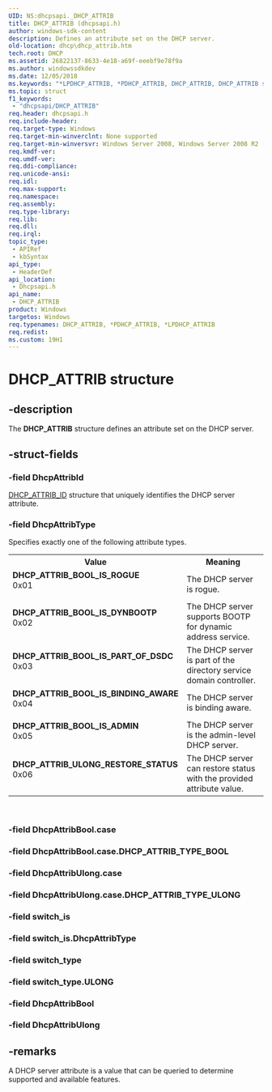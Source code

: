 ```yaml
---
UID: NS:dhcpsapi._DHCP_ATTRIB
title: DHCP_ATTRIB (dhcpsapi.h)
author: windows-sdk-content
description: Defines an attribute set on the DHCP server.
old-location: dhcp\dhcp_attrib.htm
tech.root: DHCP
ms.assetid: 26822137-8633-4e18-a69f-eeebf9e78f9a
ms.author: windowssdkdev
ms.date: 12/05/2018
ms.keywords: "*LPDHCP_ATTRIB, *PDHCP_ATTRIB, DHCP_ATTRIB, DHCP_ATTRIB structure [DHCP], DHCP_ATTRIB_BOOL_IS_ADMIN, DHCP_ATTRIB_BOOL_IS_BINDING_AWARE, DHCP_ATTRIB_BOOL_IS_DYNBOOTP, DHCP_ATTRIB_BOOL_IS_PART_OF_DSDC, DHCP_ATTRIB_BOOL_IS_ROGUE, DHCP_ATTRIB_ULONG_RESTORE_STATUS, PDHCP_ATTRIB *LPDHCP_ATTRIB, PDHCP_ATTRIB *LPDHCP_ATTRIB structure pointer [DHCP], dhcp.dhcp_attrib, dhcpsapi/PDHCP_ATTRIB *LPDHCP_ATTRIB, dhcpsapi/_DHCP_ATTRIB"
ms.topic: struct
f1_keywords: 
 - "dhcpsapi/DHCP_ATTRIB"
req.header: dhcpsapi.h
req.include-header: 
req.target-type: Windows
req.target-min-winverclnt: None supported
req.target-min-winversvr: Windows Server 2008, Windows Server 2008 R2 [desktop apps only]
req.kmdf-ver: 
req.umdf-ver: 
req.ddi-compliance: 
req.unicode-ansi: 
req.idl: 
req.max-support: 
req.namespace: 
req.assembly: 
req.type-library: 
req.lib: 
req.dll: 
req.irql: 
topic_type:
 - APIRef
 - kbSyntax
api_type:
 - HeaderDef
api_location:
 - Dhcpsapi.h
api_name:
 - DHCP_ATTRIB
product: Windows
targetos: Windows
req.typenames: DHCP_ATTRIB, *PDHCP_ATTRIB, *LPDHCP_ATTRIB
req.redist: 
ms.custom: 19H1
---
```


# DHCP_ATTRIB structure


## -description


The <b>DHCP_ATTRIB</b> structure defines an attribute set on the DHCP server.


## -struct-fields




### -field DhcpAttribId


<a href="https://docs.microsoft.com/previous-versions/windows/desktop/dhcp/dhcp-server-management-type-definitions">DHCP_ATTRIB_ID</a> structure that uniquely identifies the DHCP server attribute.


### -field DhcpAttribType

Specifies exactly one of the following attribute types.

<table>
<tr>
<th>Value</th>
<th>Meaning</th>
</tr>
<tr>
<td width="40%"><a id="DHCP_ATTRIB_BOOL_IS_ROGUE"></a><a id="dhcp_attrib_bool_is_rogue"></a><dl>
<dt><b>DHCP_ATTRIB_BOOL_IS_ROGUE</b></dt>
<dt>0x01</dt>
</dl>
</td>
<td width="60%">
The DHCP server is rogue.

</td>
</tr>
<tr>
<td width="40%"><a id="DHCP_ATTRIB_BOOL_IS_DYNBOOTP"></a><a id="dhcp_attrib_bool_is_dynbootp"></a><dl>
<dt><b>DHCP_ATTRIB_BOOL_IS_DYNBOOTP</b></dt>
<dt>0x02</dt>
</dl>
</td>
<td width="60%">
The DHCP server supports BOOTP for dynamic address service.

</td>
</tr>
<tr>
<td width="40%"><a id="DHCP_ATTRIB_BOOL_IS_PART_OF_DSDC"></a><a id="dhcp_attrib_bool_is_part_of_dsdc"></a><dl>
<dt><b>DHCP_ATTRIB_BOOL_IS_PART_OF_DSDC</b></dt>
<dt>0x03</dt>
</dl>
</td>
<td width="60%">
The DHCP server is part of the directory service domain controller.

</td>
</tr>
<tr>
<td width="40%"><a id="DHCP_ATTRIB_BOOL_IS_BINDING_AWARE"></a><a id="dhcp_attrib_bool_is_binding_aware"></a><dl>
<dt><b>DHCP_ATTRIB_BOOL_IS_BINDING_AWARE</b></dt>
<dt>0x04</dt>
</dl>
</td>
<td width="60%">
The DHCP server is binding aware.

</td>
</tr>
<tr>
<td width="40%"><a id="DHCP_ATTRIB_BOOL_IS_ADMIN"></a><a id="dhcp_attrib_bool_is_admin"></a><dl>
<dt><b>DHCP_ATTRIB_BOOL_IS_ADMIN</b></dt>
<dt>0x05</dt>
</dl>
</td>
<td width="60%">
The DHCP server is the admin-level DHCP server.

</td>
</tr>
<tr>
<td width="40%"><a id="DHCP_ATTRIB_ULONG_RESTORE_STATUS"></a><a id="dhcp_attrib_ulong_restore_status"></a><dl>
<dt><b>DHCP_ATTRIB_ULONG_RESTORE_STATUS</b></dt>
<dt>0x06</dt>
</dl>
</td>
<td width="60%">
The DHCP server can restore status with the provided attribute value.

</td>
</tr>
</table>
 


### -field DhcpAttribBool.case

 


### -field DhcpAttribBool.case.DHCP_ATTRIB_TYPE_BOOL

 


### -field DhcpAttribUlong.case

 


### -field DhcpAttribUlong.case.DHCP_ATTRIB_TYPE_ULONG

 


### -field switch_is

 


### -field switch_is.DhcpAttribType

 


### -field switch_type

 


### -field switch_type.ULONG

 


### -field DhcpAttribBool

 


### -field DhcpAttribUlong

 




## -remarks



A DHCP server attribute is a value that can be queried to determine supported and available features.




